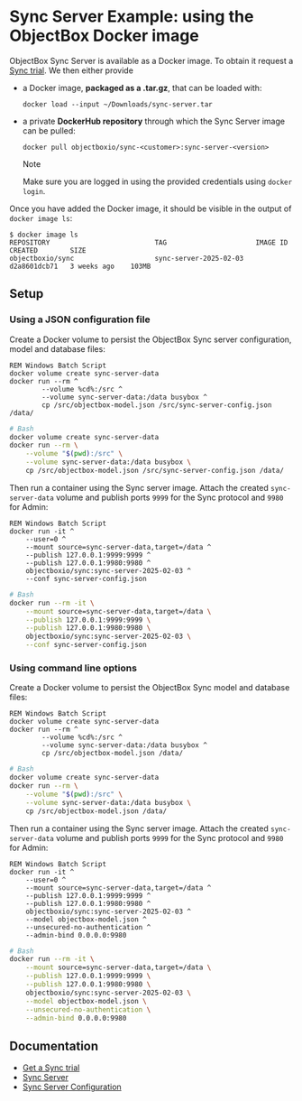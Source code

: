 # Sync Server Example: using the ObjectBox Docker image

ObjectBox Sync Server is available as a Docker image. To obtain it request a [Sync trial](https://objectbox.io/sync/). We then either provide

- a Docker image, **packaged as a .tar.gz**, that can be loaded with:

    ```shell
    docker load --input ~/Downloads/sync-server.tar
    ```

- a private **DockerHub repository** through which the Sync Server image can be pulled:

    ```shell
    docker pull objectboxio/sync-<customer>:sync-server-<version>
    ```

    > [!NOTE]
    > Make sure you are logged in using the provided credentials using `docker login`.

Once you have added the Docker image, it should be visible in the output of `docker image ls`:

```shell
$ docker image ls
REPOSITORY                          TAG                      IMAGE ID       CREATED        SIZE
objectboxio/sync                    sync-server-2025-02-03   d2a8601dcb71   3 weeks ago    103MB
```

## Setup

### Using a JSON configuration file

Create a Docker volume to persist the ObjectBox Sync server configuration, model and database files:

```batch
REM Windows Batch Script
docker volume create sync-server-data
docker run --rm ^
        --volume %cd%:/src ^
        --volume sync-server-data:/data busybox ^
        cp /src/objectbox-model.json /src/sync-server-config.json /data/
```

```bash
# Bash
docker volume create sync-server-data
docker run --rm \
    --volume "$(pwd):/src" \
    --volume sync-server-data:/data busybox \
    cp /src/objectbox-model.json /src/sync-server-config.json /data/
```

Then run a container using the Sync server image. Attach the created `sync-server-data` volume and publish ports `9999` for the Sync protocol and `9980` for Admin:

```batch
REM Windows Batch Script
docker run -it ^
    --user=0 ^
    --mount source=sync-server-data,target=/data ^
    --publish 127.0.0.1:9999:9999 ^
    --publish 127.0.0.1:9980:9980 ^
    objectboxio/sync:sync-server-2025-02-03 ^
    --conf sync-server-config.json
```

```bash
# Bash
docker run --rm -it \
    --mount source=sync-server-data,target=/data \
    --publish 127.0.0.1:9999:9999 \
    --publish 127.0.0.1:9980:9980 \
    objectboxio/sync:sync-server-2025-02-03 \
    --conf sync-server-config.json
```

### Using command line options

Create a Docker volume to persist the ObjectBox Sync model and database files:

```batch
REM Windows Batch Script
docker volume create sync-server-data
docker run --rm ^
        --volume %cd%:/src ^
        --volume sync-server-data:/data busybox ^
        cp /src/objectbox-model.json /data/
```

```bash
# Bash
docker volume create sync-server-data
docker run --rm \
    --volume "$(pwd):/src" \
    --volume sync-server-data:/data busybox \
    cp /src/objectbox-model.json /data/
```

Then run a container using the Sync server image. Attach the created `sync-server-data` volume and publish ports `9999` for the Sync protocol and `9980` for Admin:

```batch
REM Windows Batch Script
docker run -it ^
    --user=0 ^
    --mount source=sync-server-data,target=/data ^
    --publish 127.0.0.1:9999:9999 ^
    --publish 127.0.0.1:9980:9980 ^
    objectboxio/sync:sync-server-2025-02-03 ^
    --model objectbox-model.json ^
    --unsecured-no-authentication ^
    --admin-bind 0.0.0.0:9980
```

```bash
# Bash
docker run --rm -it \
    --mount source=sync-server-data,target=/data \
    --publish 127.0.0.1:9999:9999 \
    --publish 127.0.0.1:9980:9980 \
    objectboxio/sync:sync-server-2025-02-03 \
    --model objectbox-model.json \
    --unsecured-no-authentication \
    --admin-bind 0.0.0.0:9980
```

## Documentation

- [Get a Sync trial](https://objectbox.io/sync/)
- [Sync Server](https://sync.objectbox.io/objectbox-sync-server)
- [Sync Server Configuration](https://sync.objectbox.io/sync-server-configuration)
